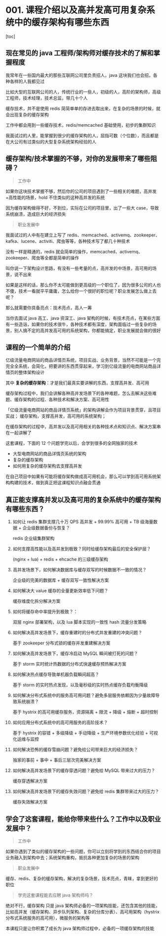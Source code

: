 # 001. 课程介绍以及高并发高可用复杂系统中的缓存架构有哪些东西
[toc]

## 现在常见的 java 工程师/架构师对缓存技术的了解和掌握程度
我常年在一些国内最大的那些互联网公司里负责招人，java 这块我们也会招，各种各样的人我都见过

比如大型的互联网公司的人，传统行业的一些人，初级的人，高阶的架构师，高级工程师，技术经理，技术总监，带几十个人

缓存技术，并不是使用 redis 简简单单的存进去取出来，在复杂的场景的时候，就会出现复杂的缓存架构

工作中都会用到一些缓存技术，redis/memcached 基础使用，初步的集群知识

我面试过的人里，能掌握到很少的缓存架构的人，屈指可数（个位数），而且都是在大公司有过类似的大型复杂系统架构经验的人

## 缓存架构/技术掌握的不够，对你的发展带来了哪些阻碍？

> 工作中

如果你这块技术掌握不够，然后你的公司的项目遇到了一些相关的难题，高并发+高性能的场景，hold 不住类似的这种高并发的系统

因为缓存架构做得不好，不到位，实际在公司的项目里，出了一些大 case，导致系统崩溃，造成巨大的经济损失

> 职业发展中

我面试过的人中有在建立上写了 redis、memcached、activemq、zookeeper、kafka、lucene、activiti、爬虫等等，各种技术写了都几十种技术

没有一样是精通的，redis 就会简单的操作，memcached、activemq、zookeeper、爬虫等全都是简单的操作

叫你说一下架构设计思路，有没有一些考量的点，高并发的中场景，高可用的场景，说不出来

如果是这样的话，那么你不太可能做到更高级的一个职位了，因为很多公司的人也不傻，技术一看就平平庸庸，怎么给你一个很好的职位呢？职业发展怎么做上去呢？

那么就需要你具备亮点：技术亮点，高人一筹

当你去面试 java 高工、java 资深工、java 架构的时候，有技术亮点，在某些方面有一些造诣，如果你的技术很牛，各种技术都有深度，架构面临过一些复杂的场景，别人搞不定的高并发高可用的系统架构，你都能搞定，职业发展就会做的很好

## 课程的一个简单的介绍

亿级流量电商网站的商品详情页系统，项目实战、业务背景，当然不可能是一个完完全全系统，会简化，把要讲的东西贯穿起来，学习到亿级流量的电商网站商品详情页的整体架构设计

其中 **复杂的缓存架构**：才是我们最真实要讲解的东西，支撑高并发、高可用

缓存架构过程中，我们会讲解各种高并发场景下的各种难题，怎么去解决这些难题、缓存架构的过程、各种技术和解决方案、高可用性

「亿级流量电商网站的商品详情页系统」的架构讲解会作为项目背景贯穿，且项目实战；
缓存架构，支撑高并发，高可用的系统架构；

在缓存架构的过程中，高并发以及高可用相关的各种技术点和知识点、解决方案串在一起讲解了


这套课程，下面的 12 个问题学完以后，会学到很多的全网独家的技术

- 大型电商网站的商品详情页系统的架构
- 复杂的缓存架构
- 如何用复杂的缓存架构去支撑高并发

在自己项目中如果有可能将缓存架构做成高可用机会，那么可以学到高可用系统架构构建的技术，做到真正把这课程知识点融会贯通

## 真正能支撑高并发以及高可用的复杂系统中的缓存架构有哪些东西？

1. 如何让 redis 集群支撑几十万 QPS 高并发 + 99.99% 高可用 + TB 级海量数据 + 企业级数据备份与恢复？

    redis 企业级集群架构
2. 如何支撑高性能以及高并发到极致？同时给缓存架构最后的安全保护层？

    (nginx + lua) + redis + ehcache 的三级缓存架构
3. 高并发场景下，如何解决数据库与缓存双写的时候数据不一致的情况？

    企业级的完美的数据库 + 缓存双写一致性解决方案
4. 如何解决大 value 缓存的全量更新效率低下问题？

    缓存维度化拆分解决方案
5. 如何将缓存命中率提升到极致？：

    双层 nginx 部署架构，以及 lua 脚本实现的一致性 hash 流量分发策略
6. 如何解决高并发场景下，缓存重建时的分布式并发重建的冲突问题？

    基于 zookeeper 分布式锁的缓存并发重建解决方案
7. 如何解决高并发场景下，缓存冷启动 MySQL 瞬间被打死的问题？

    基于 storm 实时统计热数据的分布式快速缓存预热解决方案

8. 如何解决热点缓存导致单机器负载瞬间超高？

    基于 storm 的实时热点发现，以及毫秒级的实时热点缓存负载均衡降级
9. 如何解决分布式系统中的服务高可用问题？避免多层服务依赖因为少量故障导致系统崩溃？

    基于 hystrix 的高可用缓存服务，资源隔离 + 限流 + 降级 + 熔断 + 超时控制
10. 如何应用分布式系统中的高可用服务的高阶技术？

    基于 hystrix 的容错 + 多级降级 + 手动降级 + 生产环境参数优化经验 + 可视化运维与监控

11. 如何解决恐怖的缓存雪崩问题？避免给公司带来巨大的经济损失？

    独家的事前 + 事中 + 事后三层次完美解决方案

12. 如何解决高并发场景下的缓存穿透问题？避免给 MySQL 带来过大的压力？

    缓存穿透解决方案

13. 如何解决高并发场景下的缓存失效问题？避免给 redis 集群带来过大的压力？

    缓存失效解决方案

## 学会了这套课程，能给你带来些什么？工作中以及职业发展中？

> 工作中

如果你遇到了类似的缓存架构的一些问题，你可以立刻将学到的东西结合你的项目业务融入到架构中去；系统架构重构，抵抗各种更加复杂的场景的架构

> 职业发展中

缓存、redis、复杂的缓存架构，解决的复杂场景，技术亮点，青睐，拿到更好的职位

> 学完这套课程能去应聘 java 架构师吗？

绝对不行，缓存架构 只是 java 架构师必备的一项架构技能，还包含其他的技能，比如高并发（缓存架构、异步队列架构、复杂的分库分表）、高可用架构（hystrix 分布式系统服务的高可用），微服务的架构等

本课程只是让你积累了成长为 java 架构师过程中，必备的一项缓存架构的技能
